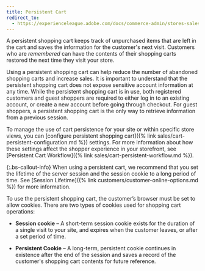 ```yaml
---
title: Persistent Cart
redirect_to:
  - https://experienceleague.adobe.com/docs/commerce-admin/stores-sales/point-of-purchase/cart/cart-persistent.html
---
```


A persistent shopping cart keeps track of unpurchased items that are left in the cart and saves the information for the customer's next visit. Customers who are _remembered_ can have the contents of their shopping carts restored the next time they visit your store.

Using a persistent shopping cart can help reduce the number of abandoned shopping carts and increase sales. It is important to understand that the persistent shopping cart does not expose sensitive account information at any time. While the persistent shopping cart is in use, both registered customers and guest shoppers are required to either log in to an existing account, or create a new account before going through checkout. For guest shoppers, a persistent shopping cart is the only way to retrieve information from a previous session.

To manage the use of cart persistence for your site or within specific store views, you can [configure persistent shopping cart]({% link sales/cart-persistent-configuration.md %}) settings. For more information about how these settings affect the shopper experience in your storefront, see [Persistent Cart Workflow]({% link sales/cart-persistent-workflow.md %}).

{:.bs-callout-info}
When using a persistent cart, we recommend that you set the lifetime of the server session and the session cookie to a long period of time. See [Session Lifetime]({% link customers/customer-online-options.md %}) for more information.

To use the persistent shopping cart, the customer’s browser must be set to allow cookies. There are two types of cookies used for shopping cart operations:

- **Session cookie** – A short-term session cookie exists for the duration of a single visit to your site, and expires when the customer leaves, or after a set period of time.

- **Persistent Cookie** – A long-term, persistent cookie continues in existence after the end of the session and saves a record of the customer's shopping cart contents for future reference.
